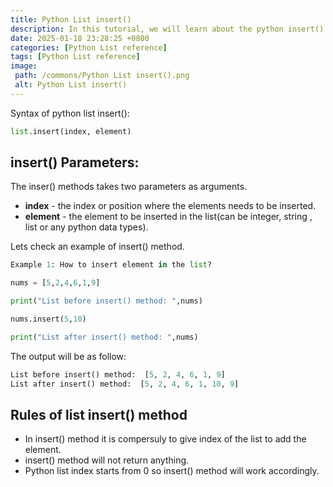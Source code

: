 ```yaml
---
title: Python List insert()
description: In this tutorial, we will learn about the python insert() method.
date: 2025-01-18 23:28:25 +0800
categories: [Python List reference]
tags: [Python List reference]
image:
 path: /commons/Python List insert().png
 alt: Python List insert()
---
```


<script type="text/javascript">
	atOptions = {
		'key' : 'f934c5057f4cfe34762901514605d248',
		'format' : 'iframe',
		'height' : 180,
		'width' : 300,
		'params' : {}
	};
</script>
<script type="text/javascript" src="//www.highperformanceformat.com/f934c5057f4cfe34762901514605d248/invoke.js"></script>
Syntax of python list insert():

```python
list.insert(index, element)

```

## insert() Parameters:

The inser() methods takes two parameters as arguments.

* **index** \- the index or position where the elements needs to be inserted.  
* **element** \- the element to be inserted in the list(can be integer, string , list or any python data types).


Lets check an example of insert() method.

```python
Example 1: How to insert element in the list?

nums = [5,2,4,6,1,9]

print("List before insert() method: ",nums)

nums.insert(5,10)

print("List after insert() method: ",nums)

```

<script type="text/javascript">
	atOptions = {
		'key' : 'f934c5057f4cfe34762901514605d248',
		'format' : 'iframe',
		'height' : 180,
		'width' : 300,
		'params' : {}
	};
</script>
<script type="text/javascript" src="//www.highperformanceformat.com/f934c5057f4cfe34762901514605d248/invoke.js"></script>
The output will be as follow:

```python
List before insert() method:  [5, 2, 4, 6, 1, 9]
List after insert() method:  [5, 2, 4, 6, 1, 10, 9]
```

<script type="text/javascript">
	atOptions = {
		'key' : 'f934c5057f4cfe34762901514605d248',
		'format' : 'iframe',
		'height' : 180,
		'width' : 300,
		'params' : {}
	};
</script>
<script type="text/javascript" src="//www.highperformanceformat.com/f934c5057f4cfe34762901514605d248/invoke.js"></script>
## Rules of list insert() method

* In insert() method it is compersuly to give index of the list to add the element.  
* insert() method will not return anything.  
* Python list index starts from 0 so insert() method will work accordingly.